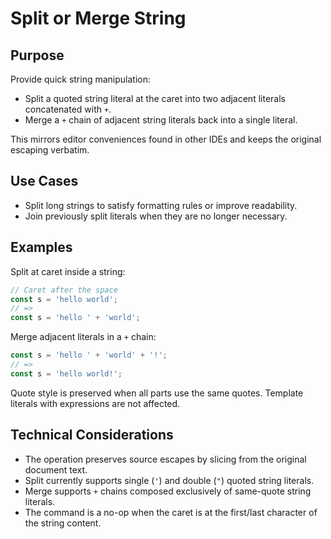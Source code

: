 # Split or Merge String

## Purpose

Provide quick string manipulation:
 - Split a quoted string literal at the caret into two adjacent literals concatenated with `+`.
 - Merge a `+` chain of adjacent string literals back into a single literal.

This mirrors editor conveniences found in other IDEs and keeps the original escaping verbatim.

## Use Cases

- Split long strings to satisfy formatting rules or improve readability.
- Join previously split literals when they are no longer necessary.

## Examples

Split at caret inside a string:

```ts
// Caret after the space
const s = 'hello world';
// =>
const s = 'hello ' + 'world';
```

Merge adjacent literals in a `+` chain:

```ts
const s = 'hello ' + 'world' + '!';
// =>
const s = 'hello world!';
```

Quote style is preserved when all parts use the same quotes. Template literals with expressions are not affected.

## Technical Considerations

- The operation preserves source escapes by slicing from the original document text.
- Split currently supports single (`'`) and double (`"`) quoted string literals.
- Merge supports `+` chains composed exclusively of same-quote string literals.
- The command is a no-op when the caret is at the first/last character of the string content.

